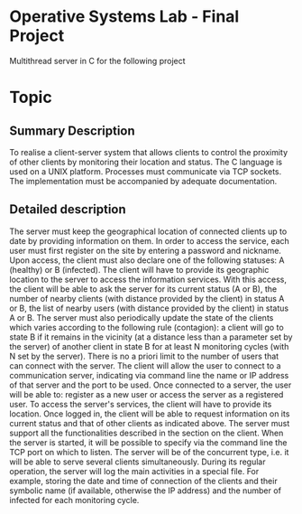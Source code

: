 # Operative Systems Lab - Final Project

Multithread server in C for the following project

# Topic


## Summary Description

To realise a client-server system that allows clients to control the proximity of other clients by monitoring their location and status. The C language is used on a UNIX platform. Processes must communicate via TCP sockets. The implementation must be accompanied by adequate documentation.
## Detailed description
The server must keep the geographical location of connected clients up to date by providing information on them. In order to access the service, each user must first register on the site by entering a password and nickname. Upon access, the client must also declare one of the following statuses: A (healthy) or B (infected). The client will have to provide its geographic location to the server to access the information services. With this access, the client will be able to ask the server for its current status (A or B), the number of nearby clients (with distance provided by the client) in status A or B, the list of nearby users (with distance provided by the client) in status A or B. The server must also periodically update the state of the clients which varies according to the following rule (contagion): a client will go to state B if it remains in the vicinity (at a distance less than a parameter set by the server) of another client in state B for at least N monitoring cycles (with N set by the server).
There is no a priori limit to the number of users that can connect with the server. The client will allow the user to connect to a communication server, indicating via command line the name or IP address of that server and the port to be used. Once connected to a server, the user will be able to: register as a new user or access the server as a registered user. To access the server's services, the client will have to provide its location. Once logged in, the client will be able to request information on its current status and that of other clients as indicated above.
The server must support all the functionalities described in the section on the client. When the server is started, it will be possible to specify via the command line the TCP port on which to listen. The server will be of the concurrent type, i.e. it will be able to serve several clients simultaneously. During its regular operation, the server will log the main activities in a special file. For example, storing the date and time of connection of the clients and their symbolic name (if available, otherwise the IP address) and the number of infected for each monitoring cycle.


